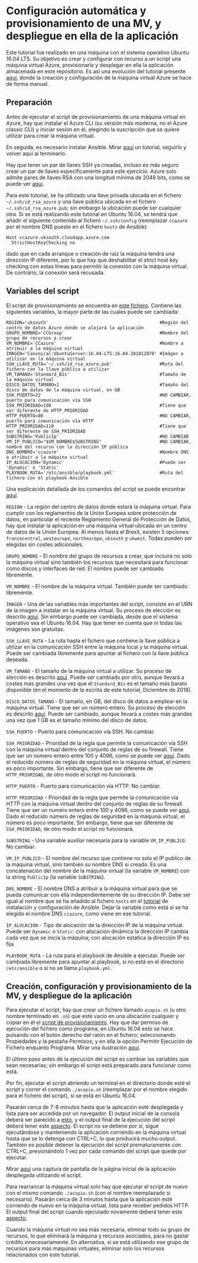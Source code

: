 # Configuración automática y provisionamiento de una MV, y despliegue en ella de la aplicación

Este tutorial fue realizado en una máquina con el sistema operativo Ubuntu 16.04 LTS. Su objetivo es crear y configurar con recurso a un script una máquina virtual Azure, provisionarla y desplegar en ella la aplicación almacenada en este repositorio. Es así una evolución del tutorial presente [aquí](https://github.com/migueldgoncalves/CCproj_1819/blob/master/docs/provisionamiento_manual.md), donde la creación y configuración de la máquina virtual Azure se hace de forma manual.

## Preparación

Antes de ejecutar el script de provisionamiento de una máquina virtual en Azure, hay que instalar el Azure CLI (su versión más moderna, no el Azure classic CLI) y iniciar sesión en él, elegindo la suscripción que se quiere utilizar para crear la máquina virtual.

En seguida, es necesario instalar Ansible. Mirar [aquí](https://github.com/migueldgoncalves/CCproj_1819/blob/master/docs/provisionamiento_manual.md#instalaci%C3%B3n-y-configuraci%C3%B3n-de-ansible) un tutorial, seguirlo y volver aquí al terminarlo.

Hay que tener un par de llaves SSH ya creadas, incluso es más seguro crear un par de llaves específicamente para este ejercicio. Azure solo admite pares de llaves RSA con una longitud mínima de 2048 bits, como se puede ver [aquí](https://docs.microsoft.com/es-es/azure/virtual-machines/linux/mac-create-ssh-keys#supported-ssh-key-formats).

Para este tutorial, se ha utilizado una llave privada ubicada en el fichero `~/.ssh/id_rsa_azure` y una llave pública ubicada en el fichero `~/.ssh/id_rsa_azure.pub`; sin embargo la ubicación puede ser cualquier otra. Si se está realizando este tutorial en Ubuntu 16.04, se tendrá que añadir el siguiente contenido al fichero `~/.ssh/config` (reemplazar `ccazure` por el nombre DNS puesto en el fichero `hosts` de Ansible):

```
Host ccazure.uksouth.cloudapp.azure.com
  StrictHostKeyChecking no
```

dado que en cada arranque o creación de raíz la máquina tendrá una dirección IP diferente, por lo que hay que deshabilitar el strict host key checking con estas líneas para permitir la conexión con la máquina virtual. De contrário, la conexión será recusada.

## Variables del script

El script de provisionamiento se encuentra en [este fichero](https://github.com/migueldgoncalves/CCproj_1819/blob/master/acopio.sh). Contiene las siguientes variables, la mayor parte de las cuales puede ser cambiada:

```
REGION='uksouth'                                          #Región del centro de datos Azure donde se alojará la aplicación
GRUPO_NOMBRE='CCGroup'                                    #Nombre del grupo de recursos a crear
VM_NOMBRE='CCazure'                                       #Nombre a atribuir a la máquina virtual
IMAGEN='Canonical:UbuntuServer:16.04-LTS:16.04.201812070' #Imágen a utilizar en la máquina virtual
SSH_LLAVE_RUTA='~/.ssh/id_rsa_azure.pub'                  #Ruta del fichero con la llave pública a utilizar
VM_TAMANO='Standard_B1s'                                  #Tamaño de la máquina virtual
DISCO_DATOS_TAMANO=1                                      #Tamaño del disco de datos de la máquina virtual, en GB
SSH_PUERTO=22                                             #NO CAMBIAR, puerto para comunicación vía SSH
SSH_PRIORIDAD=100                                         #Tiene que ser diferente de HTTP_PRIORIDAD
HTTP_PUERTO=80                                            #NO CAMBIAR, puerto para comunicación vía HTTP
HTTP_PRIORIDAD=110                                        #Tiene que ser diferente de SSH_PRIORIDAD
SUBSTRING='PublicIp'                                      #NO CAMBIAR
VM_IP_PUBLICO="$VM_NOMBRE$SUBSTRING"                      #NO CAMBIAR, nombre del recurso con la dirección IP pública
DNS_NOMBRE='ccazure'                                      #Nombre DNS a atribuir a la máquina virtual
IP_ALOCACION='Dynamic'                                    #Puede ser 'Dynamic' o 'Static'
PLAYBOOK_RUTA='/etc/ansible/playbook.yml'                 #Ruta del fichero con el playbook Ansible
```

Una explicación detallada de los comandos del script se puede encontrar [aquí](https://github.com/migueldgoncalves/CCproj_1819/blob/master/docs/script_azure_cli.md).

`REGION` - La región del centro de datos donde estará la máquina virtual. Para cumplir con los reglamentos de la Unión Europea sobre protección de datos, en particular el reciente Reglamento General de Protección de Datos, hay que instalar la aplicación en una máquina virtual ubicada en un centro de datos de la Unión Europea. Al menos hasta el Brexit, existen 5 opciones: `francecentral`, `westeurope`, `northeurope`, `uksouth` y `ukwest`. Todas pueden ser elegidas sin costes adicionales.

`GRUPO_NOMBRE` - El nombre del grupo de recursos a crear, que incluirá no solo la máquina virtual sino también los recursos que necesitará para funcionar como discos y interfaces de red. El nombre puede ser cambiado libremente.

`VM_NOMBRE` - El nombre de la máquina virtual. También puede ser cambiado libremente.

`IMAGEN` - Una de las variables más importantes del script, consiste en el URN de la imagen a instalar en la máquina virtual. Su proceso de elección es descrito [aquí](https://github.com/migueldgoncalves/CCproj_1819/blob/master/docs/justificacion_hito4.md#imagen). Sin embargo puede ser cambiada, desde que el sistema operativo sea el Ubuntu 16.04. Hay que tener en cuenta que ni todas las imágenes son gratuitas.

`SSH_LLAVE_RUTA` - La ruta hasta el fichero que contiene la llave pública a utilizar en la comunicación SSH entre la máquina local y la máquina virtual. Puede ser cambiada libremente para apuntar al fichero con la llave pública deseada.

`VM_TAMANO` - El tamaño de la máquina virtual a utilizar. Su proceso de elección es descrito [aquí](https://github.com/migueldgoncalves/CCproj_1819/blob/master/docs/justificacion_hito4.md#tama%C3%B1o-de-la-m%C3%A1quina-virtual). Puede ser cambiado por otro, aunque llevará a costes más grandes una vez que el `Standard_B1s` es el tamaño más barato disponible (en el momento de la escrita de este tutorial, Diciembre de 2018).

`DISCO_DATOS_TAMANO` - El tamaño, en GB, del disco de datos a emplear en la máquina virtual. Tiene que ser un número entero. Su proceso de elección es descrito [aquí](https://github.com/migueldgoncalves/CCproj_1819/blob/master/docs/justificacion_hito4.md#tama%C3%B1o-del-disco-de-datos). Puede ser cambiado, aunque llevará a costes más grandes una vez que 1 GB es el tamaño mínimo del disco de datos.

`SSH_PUERTO` - Puerto para comunicación vía SSH. No cambiar.

`SSH_PRIORIDAD` - Prioridad de la regla que permite la comunicación vía SSH con la máquina virtual dentro del conjunto de reglas de su firewall. Tiene que ser un numero entero entre 100 y 4096, como se puede ver [aquí](https://docs.microsoft.com/en-us/azure/virtual-network/security-overview#security-rules). Dado el reducido número de reglas de seguridad en la máquina virtual, el número es poco importante. Sin embargo, tiene que ser diferente de `HTTP_PRIORIDAD`, de otro modo el script no funcionará.

`HTTP_PUERTO` - Puerto para comunicación vía HTTP. No cambiar.

`HTTP_PRIORIDAD` - Prioridad de la regla que permite la comunicación vía HTTP con la máquina virtual dentro del conjunto de reglas de su firewall. Tiene que ser un numero entero entre 100 y 4096, como se puede ver [aquí](https://docs.microsoft.com/en-us/azure/virtual-network/security-overview#security-rules). Dado el reducido número de reglas de seguridad en la máquina virtual, el número es poco importante. Sin embargo, tiene que ser diferente de `SSH_PRIORIDAD`, de otro modo el script no funcionará.

`SUBSTRING` - Una variable auxiliar necesaria para la variable `VM_IP_PUBLICO`. No cambiar.

`VM_IP_PUBLICO` - El nombre del recurso que contiene no solo el IP publico de la máquina virtual, sino también su nombre DNS si creado. Es una concatenación del nombre de la máquina virtual (la variable `VM_NOMBRE`) con la string `PublicIp` (la variable `SUBSTRING`).

`DNS_NOMBRE` - El nombre DNS a atribuir a la máquina virtual para que se pueda comunicar con ella independientemente de su dirección IP. Debe ser igual al nombre que se ha añadido al fichero `hosts` en el [tutorial](https://github.com/migueldgoncalves/CCproj_1819/blob/master/docs/provisionamiento_manual.md#instalaci%C3%B3n-y-configuraci%C3%B3n-de-ansible) de instalación y configuración de Ansible. Dejar la variable como está si se ha elegido el nombre DNS `ccazure`, como viene en ese tutorial.

`IP_ALOCACION` - Tipo de alocación de la dirección IP de la máquina virtual. Puede ser `Dynamic` o `Static`: con alocación dinámica la dirección IP cambia cada vez que se inicia la máquina; con alocación estática la dirección IP es fija.

`PLAYBOOK_RUTA` - La ruta para el playbook de Ansible a ejecutar. Puede ser cambiada libremente para apuntar al playbook, si no está en el directorio `/etc/ansible` o si no se llama `playbook.yml`.

## Creación, configuración y provisionamiento de la MV, y despliegue de la aplicación

Para ejecutar el script, hay que crear un fichero llamado `acopio.sh` (u otro nombre terminado en `.sh`) que esté vacío en una ubicación cualquier y copiar en él el [script de provisionamiento](https://github.com/migueldgoncalves/CCproj_1819/blob/master/acopio.sh). Hay que dar permiso de ejecución del fichero como programa, en Ubuntu 16.04 esto se hace pulsando con el botón derecho del ratón en el fichero; seleccionando Propiedades y la pestaña Permisos; y en ella la opción Permitir Ejecución de Fichero enquanto Programa. Mirar una ilustración [aquí](https://github.com/migueldgoncalves/CCproj_1819/blob/master/docs/Automatizacion/Script_permisos.png).

El último paso antes de la ejecución del script es cambiar las variables que sean necesarias; sin embargo el script está preparado para funcionar como está.

Por fin, ejecutar el script abriendo un terminal en el directorio donde esté el script y correr el comando `./acopio.sh` (reemplazar por el nombre elegido para el fichero del script), si se está en Ubuntu 16.04.

Pasarán cerca de 7-8 minutos hasta que la aplicación esté desplegada y lista para ser accedida por un navegador. El output inicial de la consola deberá ser parecido a [esto](https://github.com/migueldgoncalves/CCproj_1819/blob/master/docs/Automatizacion/Script_inicio.png), y el output final de la ejecución del script deberá tener este [aspecto](https://github.com/migueldgoncalves/CCproj_1819/blob/master/docs/Automatizacion/Script_fin.png). El script no se detiene por sí, sigue ejecutándose y manteniendo la aplicación corriendo en la máquina virtual hasta que se lo detenga con CTRL+C, lo que producirá mucho output. También es posible detener la ejecución del script prematuramente con CTRL+C, presionándolo 1 vez por cada comando del script que quede por ejecutar.

Mirar [aquí](https://github.com/migueldgoncalves/CCproj_1819/blob/master/docs/Automatizacion/aplicacion.png) una captura de pantalla de la página inicial de la aplicación desplegada utilizando el script.

Para rearrancar la máquina virtual solo hay que ejecutar el script de nuevo con el mismo comando `./acopio.sh` (con el nombre reemplazado si necesario). Pasarán cerca de 3 minutos hasta que la aplicación esté corriendo de nuevo en la máquina virtual, lista para receber pedidos HTTP. El output final del script cuando ejecutado novamente deberá tener este [aspecto](https://github.com/migueldgoncalves/CCproj_1819/blob/master/docs/Automatizacion/Script_reejecucion.png).

Cuando la máquina virtual no sea más necesaria, eliminar todo su grupo de recursos, lo que eliminará la máquina y recursos asociados, para no gastar crédito innecesariamente. En alternativa, si se está utilizando ese grupo de recursos para más máquinas virtuales, eliminar solo los recursos relacionados con este tutorial.
